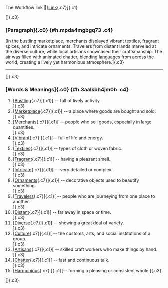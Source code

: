 The Workflow link
👏[[Link](https://www.google.com/url?q=http://www.google.com&sa=D&source=editors&ust=1758966192668900&usg=AOvVaw38KmURb2xTxFQdBRuJfrLI){.c7}]{.c1}

[]{.c3}

### [Paragraph]{.c0} {#h.mpda4mgbgq73 .c4}

[In the bustling marketplace, merchants displayed vibrant textiles,
fragrant spices, and intricate ornaments. Travelers from distant lands
marveled at the diverse culture, while local artisans showcased their
craftsmanship. The air was filled with animated chatter, blending
languages from across the world, creating a lively yet harmonious
atmosphere.]{.c3}

------------------------------------------------------------------------

[]{.c3}

### [Words & Meanings]{.c0} {#h.3aalkbh4jm0b .c4}

1.  [[Bustling](https://www.google.com/url?q=http://www.google.com&sa=D&source=editors&ust=1758966192670347&usg=AOvVaw039dsCq2GuZ8gyAXVlMPjW){.c7}]{.c1}[ --
    full of lively activity.\
    ]{.c3}
2.  [[Marketplace](https://www.google.com/url?q=http://www.google.com&sa=D&source=editors&ust=1758966192670664&usg=AOvVaw3-pqWeqisNL-b-ezyYWZYR){.c7}]{.c1}[ --
    a place where goods are bought and sold.\
    ]{.c3}
3.  [[Merchants](https://www.google.com/url?q=http://www.google.com&sa=D&source=editors&ust=1758966192670955&usg=AOvVaw0H0aLqITPpTKm2aqbk_QVu){.c7}]{.c1}[ --
    people who sell goods, especially in large quantities.\
    ]{.c3}
4.  [[Vibrant](https://www.google.com/url?q=http://www.google.com&sa=D&source=editors&ust=1758966192671282&usg=AOvVaw0Y_pelIdwiEy1JXCuC31a7){.c7}
    ]{.c1}[-- full of life and energy.\
    ]{.c3}
5.  [[Textiles](https://www.google.com/url?q=http://www.google.com&sa=D&source=editors&ust=1758966192671545&usg=AOvVaw3bFv-2-EfQXAWoP3Iwd-lX){.c7}]{.c1}[ --
    types of cloth or woven fabric.\
    ]{.c3}
6.  [[Fragrant](https://www.google.com/url?q=http://www.google.com&sa=D&source=editors&ust=1758966192671832&usg=AOvVaw37H99fE1OMUYAGJrmuPjeo){.c7}]{.c1}[ --
    having a pleasant smell.\
    ]{.c3}
7.  [[Intricate](https://www.google.com/url?q=http://www.google.com&sa=D&source=editors&ust=1758966192672116&usg=AOvVaw126tslELtYJ_aH24kVnKT5){.c7}]{.c1}[ --
    very detailed or complex.\
    ]{.c3}
8.  [[Ornaments](https://www.google.com/url?q=http://www.google.com&sa=D&source=editors&ust=1758966192672379&usg=AOvVaw3GGWbfy-hADdTpAUaBLGRD){.c7}]{.c1}[ --
    decorative objects used to beautify something.\
    ]{.c3}
9.  [[Travelers](https://www.google.com/url?q=http://www.google.com&sa=D&source=editors&ust=1758966192672702&usg=AOvVaw2HZ1EJu_9fcO-73YV74pw5){.c7}]{.c1}[ --
    people who are journeying from one place to another.\
    ]{.c3}
10. [[Distant](https://www.google.com/url?q=http://www.google.com&sa=D&source=editors&ust=1758966192673007&usg=AOvVaw3tl1qgv9NuxzFdUFBRqd5g){.c7}]{.c1}[ --
    far away in space or time.\
    ]{.c3}
11. [[Diverse](https://www.google.com/url?q=http://www.google.com&sa=D&source=editors&ust=1758966192673285&usg=AOvVaw2UNFg77xHIzM0RrC6ikMgZ){.c7}]{.c1}[ --
    showing a great deal of variety.\
    ]{.c3}
12. [[Culture](https://www.google.com/url?q=http://www.google.com&sa=D&source=editors&ust=1758966192673600&usg=AOvVaw0scszaeo6q2X7AONZPWTmU){.c7}]{.c1}[ --
    the customs, arts, and social institutions of a group.\
    ]{.c3}
13. [[Artisans](https://www.google.com/url?q=http://www.google.com&sa=D&source=editors&ust=1758966192673886&usg=AOvVaw2MAYNvXhn0-EOrds-JamNF){.c7}]{.c1}[ --
    skilled craft workers who make things by hand.\
    ]{.c3}
14. [[Chatter](https://www.google.com/url?q=http://www.google.com&sa=D&source=editors&ust=1758966192674168&usg=AOvVaw0c93Lkv56M_cAo90DmiuO7){.c7}]{.c1}[ --
    fast and continuous talk.\
    ]{.c3}
15. [[Harmonious](https://www.google.com/url?q=http://www.google.com&sa=D&source=editors&ust=1758966192674442&usg=AOvVaw31oIn-ZI9g2IZ9jGlcsCfu){.c7}
    ]{.c1}[-- forming a pleasing or consistent whole.]{.c3}

[]{.c3}
